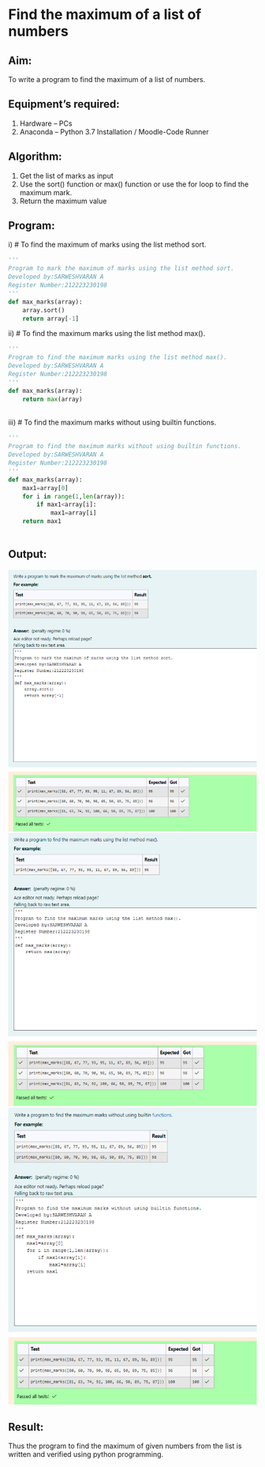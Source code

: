 # Find the maximum of a list of numbers
## Aim:
To write a program to find the maximum of a list of numbers.
## Equipment’s required:
1.	Hardware – PCs
2.	Anaconda – Python 3.7 Installation / Moodle-Code Runner
## Algorithm:
1.	Get the list of marks as input
2.	Use the sort() function or max() function or use the for loop to find the maximum mark.
3.	Return the maximum value
## Program:

i)	# To find the maximum of marks using the list method sort.
```Python
'''
Program to mark the maximum of marks using the list method sort.
Developed by:SARWESHVARAN A
Register Number:212223230198
'''
def max_marks(array):
    array.sort()
    return array[-1]


```

ii)	# To find the maximum marks using the list method max().
```Python
'''
Program to find the maximum marks using the list method max().
Developed by:SARWESHVARAN A
Register Number:212223230198
'''
def max_marks(array):
    return max(array)



```

iii) # To find the maximum marks without using builtin functions.
```Python
'''
Program to find the maximum marks without using builtin functions.
Developed by:SARWESHVARAN A
Register Number:212223230198
'''
def max_marks(array):
    max1=array[0]
    for i in range(1,len(array)):
        if max1<array[i]:
            max1=array[i]
    return max1



```



## Output:
![SORT](Sort.png)
![MAX](Max.png)
![BUILT-IN](<Built-in .png>)

## Result:
Thus the program to find the maximum of given numbers from the list is written and verified using python programming.
